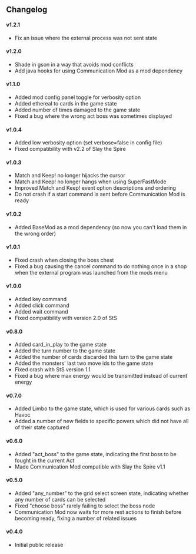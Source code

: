 ## Changelog ##

#### v1.2.1 ####
* Fix an issue where the external process was not sent state

#### v1.2.0 ####
* Shade in gson in a way that avoids mod conflicts
* Add java hooks for using Communication Mod as a mod dependency

#### v1.1.0 ####
* Added mod config panel toggle for verbosity option
* Added ethereal to cards in the game state
* Added number of times damaged to the game state
* Fixed a bug where the wrong act boss was sometimes displayed

#### v1.0.4 ####
* Added low verbosity option (set verbose=false in config file)
* Fixed compatibility with v2.2 of Slay the Spire

#### v1.0.3 ####
* Match and Keep! no longer hijacks the cursor
* Match and Keep! no longer hangs when using SuperFastMode
* Improved Match and Keep! event option descriptions and ordering
* Do not crash if a start command is sent before Communication Mod is ready

#### v1.0.2 ####
* Added BaseMod as a mod dependency (so now you can't load them in the wrong order)

#### v1.0.1 ####
* Fixed crash when closing the boss chest
* Fixed a bug causing the cancel command to do nothing once in a shop when the external program was launched from the mods menu

#### v1.0.0 ####
* Added key command
* Added click command
* Added wait command
* Fixed compatibility with version 2.0 of StS

#### v0.8.0 ####
* Added card_in_play to the game state
* Added the turn number to the game state
* Added the number of cards discarded this turn to the game state
* Added the monsters' last two move ids to the game state
* Fixed crash with StS version 1.1
* Fixed a bug where max energy would be transmitted instead of current energy

#### v0.7.0 ####
* Added Limbo to the game state, which is used for various cards such as Havoc
* Added a number of new fields to specific powers which did not have all of their state captured

#### v0.6.0 ####
* Added "act_boss" to the game state, indicating the first boss to be fought in the current Act
* Made Communication Mod compatible with Slay the Spire v1.1

#### v0.5.0 ####
* Added "any_number" to the grid select screen state, indicating whether any number of cards can be selected
* Fixed "choose boss" rarely failing to select the boss node
* Communication Mod now waits for more rest actions to finish before becoming ready, fixing a number of related issues

#### v0.4.0 ####
* Initial public release